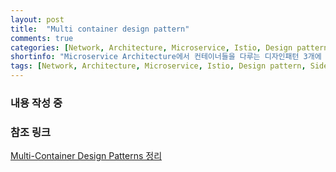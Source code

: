 ```yaml
---
layout: post
title:  "Multi container design pattern"
comments: true
categories: [Network, Architecture, Microservice, Istio, Design pattern]
shortinfo: "Microservice Architecture에서 컨테이너들을 다루는 디자인패턴 3개에 대한 정리가 담겨 있습니다."
tags: [Network, Architecture, Microservice, Istio, Design pattern, Sidecar pattern, Abassador pattern, Adapter pattern]
---
```


### 내용 작성 중

### 참조 링크

[Multi-Container Design Patterns 정리](https://gruuuuu.github.io/cloud/design-pattern/#)